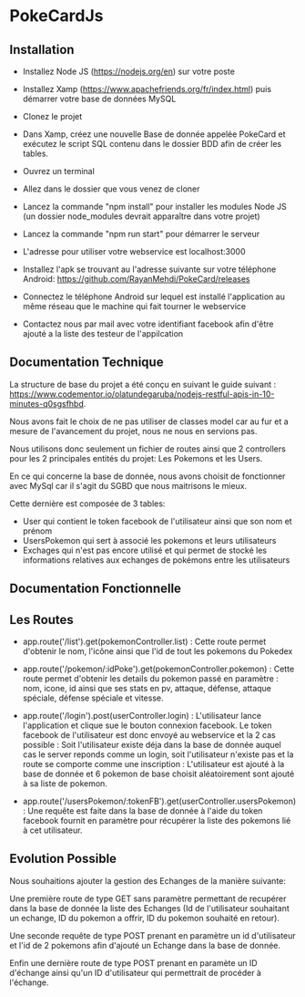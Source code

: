 # PokeCardJs

Installation
----------

- Installez Node JS (https://nodejs.org/en) sur votre poste

- Installez Xamp (https://www.apachefriends.org/fr/index.html) puis démarrer votre base de données MySQL

- Clonez le projet

- Dans Xamp, créez une nouvelle Base de donnée appelée PokeCard et exécutez le script SQL contenu dans le dossier BDD afin de créer les tables.

- Ouvrez un terminal

- Allez dans le dossier que vous venez de cloner

- Lancez la commande "npm install" pour installer les modules Node JS (un dossier node_modules devrait apparaître dans votre projet)

- Lancez la commande "npm run start" pour démarrer le serveur

- L'adresse pour utiliser votre webservice est localhost:3000

- Installez l'apk se trouvant au l'adresse suivante sur votre téléphone Android: https://github.com/RayanMehdi/PokeCard/releases

- Connectez le téléphone Android sur lequel est installé l'application au même réseau que le machine qui fait tourner le webservice

- Contactez nous par mail avec votre identifiant facebook afin d'être ajouté a la liste des testeur de l'appilcation

Documentation Technique
-

La structure de base du projet a été conçu en suivant le guide suivant : https://www.codementor.io/olatundegaruba/nodejs-restful-apis-in-10-minutes-q0sgsfhbd.

Nous avons fait le choix de ne pas utiliser de classes model car au fur et a mesure de l'avancement du projet, nous ne nous en servions pas.

Nous utilisons donc seulement un fichier de routes ainsi que 2 controllers pour les 2 principales entités du projet: Les Pokemons et les Users.

En ce qui concerne la base de donnée, nous avons choisit de fonctionner avec MySql car il s'agit du SGBD que nous maitrisons le mieux.

Cette dernière est composée de 3 tables: 

- User qui contient le token facebook de l'utilisateur ainsi que son nom et prénom
- UsersPokemon qui sert à associé les pokemons et leurs utilisateurs
- Exchages qui n'est pas encore utilisé et qui permet de stocké les informations relatives aux echanges de pokémons entre les utilisateurs


Documentation Fonctionnelle
-

Les Routes
--

- app.route('/list').get(pokemonController.list) : Cette route permet d'obtenir le nom, l'icône ainsi que l'id de tout les pokemons du Pokedex

- app.route('/pokemon/:idPoke').get(pokemonController.pokemon) : Cette route permet d'obtenir les details du pokemon passé en paramètre : nom, icone, id ainsi que ses stats en pv, attaque, défense, attaque spéciale, défense spéciale et vitesse.

- app.route('/login').post(userController.login) : L'utilisateur lance l'application et clique sue le bouton connexion facebook. Le token facebook de l'utilisateur est donc envoyé au webservice et la 2 cas possible :
  Soit l'utilisateur existe déja dans la base de donnée auquel cas le server reponds comme un login, soit l'utilisateur n'existe pas et la route se comporte comme une inscription : L'utilisateur est ajouté à la base de donnée et 6 pokemon de base choisit aléatoirement sont ajouté à sa liste de pokemon.
  
 - app.route('/usersPokemon/:tokenFB').get(userController.usersPokemon) : Une requête est faite dans la base de donnée à l'aide du token facebook fournit en paramètre pour récupérer la liste des pokemons lié à cet utilisateur.
 
 Evolution Possible
-

Nous souhaitions ajouter la gestion des Echanges de la manière suivante:

Une première route de type GET sans paramètre permettant de recupérer dans la base de donnée la liste des Echanges (Id de l'utilisateur souhaitant un echange, ID du pokemon a offrir, ID du pokemon souhaité en retour). 

Une seconde requête de type POST prenant en paramètre un id d'utilisateur et l'id de 2 pokemons afin d'ajouté un Echange dans la base de donnée.

Enfin une dernière route de type POST prenant en paramète un ID d'échange ainsi qu'un ID d'utilisateur qui permettrait de procéder à l'échange.
